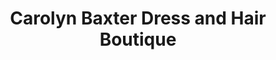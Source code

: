 ---
title: "Carolyn Baxter Dress and Hair Boutique"
url: /edinburgh/carolyn-baxter-dress-and-hair-boutique/
shop: clothes
---